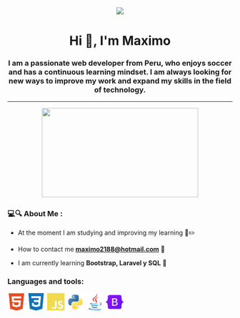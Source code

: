 <div id="header" align="center">
    <img src="<iframe src="[https://giphy.com/gifs/CapgeminiIndia-coding-techchallenge2020-techchallenge-u2pmTWUi0MXjyrMaVj](https://media.giphy.com/media/u2pmTWUi0MXjyrMaVj/giphy.gif)" width="220">
    <h1 align="center">Hi 👋, I'm Maximo</h1>
    <h3 align="center">I am a passionate web developer from Peru, who enjoys soccer and has a continuous learning mindset. I am always looking for new ways to improve my work and expand my skills in the field of technology.</h3>
</div>

---
<div id="about-me" align="center">
    <img src="https://media.giphy.com/media/qgQUggAC3Pfv687qPC/giphy.gif" width="350" height="200">
</div>

### 💻🔍 About Me :

- At the moment I am studying and improving my learning 📄✏️

- How to contact me **maximo2188@hotmail.com** 📨

- I am currently learning **Bootstrap, Laravel y SQL** 🌱


<div align="left">
    <h3>Languages and tools:</h3>
    <div>
        <img src="https://github.com/devicons/devicon/blob/master/icons/html5/html5-plain.svg" title="HTML" alt="HTML" width="40" height="40">
        <img src="https://github.com/devicons/devicon/blob/master/icons/css3/css3-plain.svg" title="CSS" alt="CSS" width="40" height="40">
        <img src="https://github.com/devicons/devicon/blob/master/icons/javascript/javascript-plain.svg" title="JavaScript" alt="JavaScript" width="40" height="40">
        <img src="https://github.com/devicons/devicon/blob/master/icons/python/python-original.svg" title="Python" alt="Python" width="40" height="40">
        <img src="https://github.com/devicons/devicon/blob/master/icons/java/java-original.svg" title="Java" alt="Java" width="40" height="40">
        <img src="https://github.com/devicons/devicon/blob/master/icons/bootstrap/bootstrap-original.svg" title="Bootstrap" alt="Bootstrap" width="40" height="40">
    </div>
</div>
